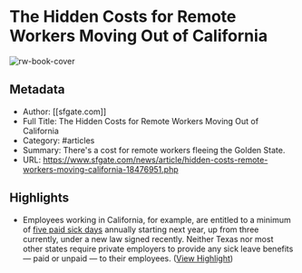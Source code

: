 # The Hidden Costs for Remote Workers Moving Out of California

![rw-book-cover](https://readwise-assets.s3.amazonaws.com/media/uploaded_book_covers/profile_981205/rawImage_nPv9yT8.jpg)

## Metadata
- Author: [[sfgate.com]]
- Full Title: The Hidden Costs for Remote Workers Moving Out of California
- Category: #articles
- Summary: There's a cost for remote workers fleeing the Golden State.
- URL: https://www.sfgate.com/news/article/hidden-costs-remote-workers-moving-california-18476951.php

## Highlights
- Employees working in California, for example, are entitled to a minimum of [five paid sick days](https://www.latimes.com/california/story/2023-10-04/california-workers-will-see-five-sick-days-under-new-law-signed-by-newsom) annually starting next year, up from three currently, under a new law signed recently. Neither Texas nor most other states require private employers to provide any sick leave benefits — paid or unpaid — to their employees. ([View Highlight](https://read.readwise.io/read/01heqyfhxmw8vsq8h7cm61c5x6))
